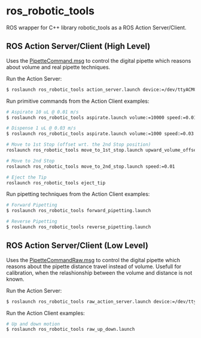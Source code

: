 # ros_robotic_tools

ROS wrapper for C++ library robotic_tools as a ROS Action Server/Client.

## ROS Action Server/Client (High Level)
Uses the [PipetteCommand.msg](./msg/PipetteCommand.msg) to control the digital pipette which reasons about volume and real pipette techniques.

Run the Action Server:
``` sh
$ roslaunch ros_robotic_tools action_server.launch device:=/dev/ttyACM0 baudrate:=9600
```

Run primitive commands from the Action Client examples:
``` sh
# Aspirate 10 uL @ 0.01 m/s
$ roslaunch ros_robotic_tools aspirate.launch volume:=10000 speed:=0.01

# Dispense 1 uL @ 0.03 m/s
$ roslaunch ros_robotic_tools aspirate.launch volume:=1000 speed:=0.03

# Move to 1st Stop (offset wrt. the 2nd Stop position)
roslaunch ros_robotic_tools move_to_1st_stop.launch upward_volume_offset:=10000 speed:=0.01

# Move to 2nd Stop
roslaunch ros_robotic_tools move_to_2nd_stop.launch speed:=0.01

# Eject the Tip
roslaunch ros_robotic_tools eject_tip
```

Run pipetting techniques from the Action Client examples:
``` sh
# Forward Pipetting
$ roslaunch ros_robotic_tools forward_pipetting.launch

# Reverse Pipetting
$ roslaunch ros_robotic_tools reverse_pipetting.launch
```

## ROS Action Server/Client (Low Level)
Uses the [PipetteCommandRaw.msg](./msg/PipetteCommandRaw.msg) to control the digital pipette which reasons about the pipette distance travel instead of volume. Usefull for calibration, when the relashionship between the volume and distance is not known.

Run the Action Server:
``` sh
$ roslaunch ros_robotic_tools raw_action_server.launch device:=/dev/ttyACM0 baudrate:=9600
```

Run the Action Client examples:
``` sh
# Up and down motion
$ roslaunch ros_robotic_tools raw_up_down.launch

```
